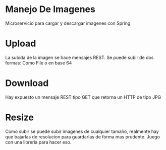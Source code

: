 # Manejo De Imagenes
Microservicio para cargar y descargar imagenes con Spring

# Upload
La subida de la imagen se hace mensajes REST. 
Se puede subir de dos formas: Como File o en base 64

# Download
Hay expuesto un mensaje REST tipo GET que retorna un HTTP de tipo JPG

# Resize
Como subir se puede subir imagenes de cualquier tamaño, realmente hay que bajarlas de resolucion para guardarlas de forma mas prudente. Juego con una libreria para hacer eso.

